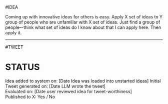 #IDEA 

Coming up with innovative ideas for others is easy. Apply X set of ideas to Y group of people who are unfamiliar with X set of ideas. Just find a group of people–-think what set of ideas do I know about that I can apply here. Then apply it.

---

#TWEET

# STATUS

Idea added to system on: [Date Idea was loaded into unstarted ideas]
Initial Tweet generated on: [Date LLM wrote the tweet]  
Evaluated on: [Date user reviewed idea for tweet-worthiness]  
Published to X: Yes / No
